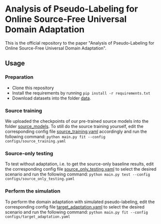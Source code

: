 # Analysis of Pseudo-Labeling for Online Source-Free Universal Domain Adaptation

This is the official repository to the paper "Analysis of Pseudo-Labeling for Online Source-Free Universal Domain Adaptation".

## Usage
### Preparation
- Clone this repository
- Install the requirements by running `pip install -r requirements.txt`
- Download datasets into the folder [data](data).

### Source training
We uploaded the checkpoints of our pre-trained source models into the folder [source_models](source_models). To still do the source training yourself, edit the corresponding config file [source_training.yaml](configs/source_training.yaml) accordingly and run the following command: `python main.py fit --config configs/source_training.yaml`

### Source-only testing
To test without adaptation, i.e. to get the source-only baseline results, edit the corresponding config file [source_only_testing.yaml](configs/source_only_testing.yaml) to select the desired scenario and run the following command: `python main.py test --config configs/source_only_testing.yaml`

### Perform the simulation
To perform the domain adaptation with simulated pseudo-labeling, edit the corresponding config file [target_adaptation.yaml](configs/target_adaptation.yaml) to select the desired scenario and run the following command: `python main.py fit --config configs/target_adaptation.yaml`
